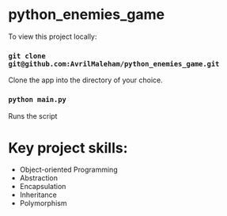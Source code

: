 # python_enemies_game

To view this project locally:

### `git clone git@github.com:AvrilMaleham/python_enemies_game.git`

Clone the app into the directory of your choice.

### `python main.py`

Runs the script

# Key project skills:

- Object-oriented Programming
- Abstraction
- Encapsulation
- Inheritance
- Polymorphism
